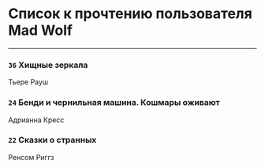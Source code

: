 # Список к прочтению пользователя Mad Wolf
---

### `36` Хищные зеркала
Тьере Рауш

### `24` Бенди и чернильная машина. Кошмары оживают
Адрианна Кресс

### `22` Сказки о странных
Ренсом Риггз

